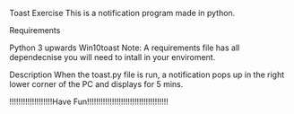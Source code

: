 Toast Exercise
This is a notification program made in python.

Requirements

Python 3 upwards
Win10toast
Note: A requirements file has all dependecnise you will need to intall in your enviroment.

Description When the toast.py file is run, a notification pops up in the right lower corner of the PC and displays for 5 mins.

!!!!!!!!!!!!!!!!!!!Have Fun!!!!!!!!!!!!!!!!!!!!!!!!!!!!!!!!!!!!
